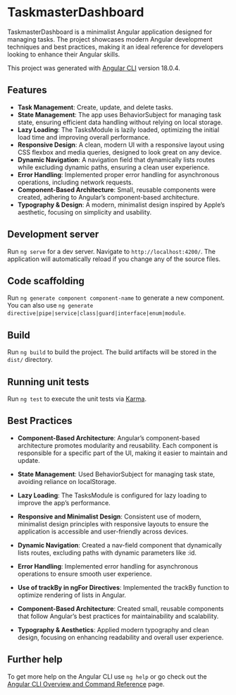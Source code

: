 # TaskmasterDashboard


TaskmasterDashboard is a minimalist Angular application designed for managing tasks. The project showcases modern Angular development techniques and best practices, making it an ideal reference for developers looking to enhance their Angular skills.

This project was generated with [Angular CLI](https://github.com/angular/angular-cli) version 18.0.4.

## Features
- **Task Management**: Create, update, and delete tasks.
- **State Management**: The app uses BehaviorSubject for managing task state, ensuring efficient data handling without relying on local storage.
- **Lazy Loading**: The TasksModule is lazily loaded, optimizing the initial load time and improving overall performance.
- **Responsive Design**: A clean, modern UI with a responsive layout using CSS flexbox and media queries, designed to look great on any device.
- **Dynamic Navigation**: A navigation field that dynamically lists routes while excluding dynamic paths, ensuring a clean user experience.
- **Error Handling**: Implemented proper error handling for asynchronous operations, including network requests.
- **Component-Based Architecture**: Small, reusable components were created, adhering to Angular’s component-based architecture.
- **Typography & Design**: A modern, minimalist design inspired by Apple’s aesthetic, focusing on simplicity and usability.

## Development server

Run `ng serve` for a dev server. Navigate to `http://localhost:4200/`. The application will automatically reload if you change any of the source files.

## Code scaffolding

Run `ng generate component component-name` to generate a new component. You can also use `ng generate directive|pipe|service|class|guard|interface|enum|module`.

## Build

Run `ng build` to build the project. The build artifacts will be stored in the `dist/` directory.

## Running unit tests

Run `ng test` to execute the unit tests via [Karma](https://karma-runner.github.io).

## Best Practices

- **Component-Based Architecture**: Angular’s component-based architecture promotes modularity and reusability. Each component is responsible for a specific part of the UI, making it easier to maintain and update.

- **State Management**: Used BehaviorSubject for managing task state, avoiding reliance on localStorage.

- **Lazy Loading**: The TasksModule is configured for lazy loading to improve the app’s performance.

- **Responsive and Minimalist Design**: Consistent use of modern, minimalist design principles with responsive layouts to ensure the application is accessible and user-friendly across devices.

- **Dynamic Navigation**: Created a nav-field component that dynamically lists routes, excluding paths with dynamic parameters like :id.

- **Error Handling**: Implemented error handling for asynchronous operations to ensure smooth user experience.

- **Use of trackBy in ngFor Directives**: Implemented the trackBy function to optimize rendering of lists in Angular.

- **Component-Based Architecture**: Created small, reusable components that follow Angular’s best practices for maintainability and scalability.

- **Typography & Aesthetics**: Applied modern typography and clean design, focusing on enhancing readability and overall user experience.

## Further help

To get more help on the Angular CLI use `ng help` or go check out the [Angular CLI Overview and Command Reference](https://angular.dev/tools/cli) page.
